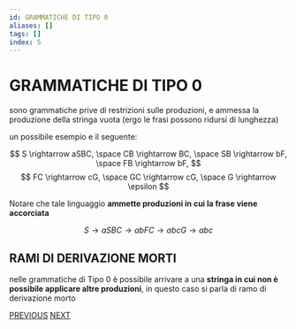```yaml
---
id: GRAMMATICHE DI TIPO 0
aliases: []
tags: []
index: 5
---
```

#  GRAMMATICHE DI TIPO 0

sono grammatiche prive di restrizioni sulle produzioni, e ammessa la produzione della stringa vuota (ergo le frasi possono ridursi di lunghezza)

un possibile esempio e il seguente:

$$
S \rightarrow aSBC, \space CB \rightarrow BC, \space SB \rightarrow bF, \space FB \rightarrow bF,
$$
$$
FC \rightarrow cG, \space GC \rightarrow cG, \space G \rightarrow \epsilon
$$

Notare che tale linguaggio **ammette produzioni in cui la frase viene accorciata**

$$
S \rightarrow aSBC\rightarrow abFC \rightarrow abcG \rightarrow abc
$$

## RAMI DI DERIVAZIONE MORTI

nelle grammatiche di Tipo 0 è possibile arrivare a una **stringa in cui non è possibile applicare altre produzioni**, in questo caso si parla di ramo di derivazione morto

[PREVIOUS](pages/CLASSIFICAZIONE_CHOMSKY.md) [NEXT](pages/GRAMMATICHE_TIPO_1.md)
